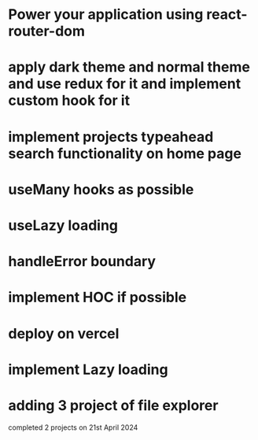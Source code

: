 # Power your application using react-router-dom
# apply dark theme and normal theme and use redux for it and implement custom hook for it
# implement projects typeahead search functionality on home page
# useMany hooks as possible
# useLazy loading
# handleError boundary
# implement HOC if possible
# deploy on vercel
# implement Lazy loading
# adding 3 project of file explorer


completed 2 projects on 21st April 2024